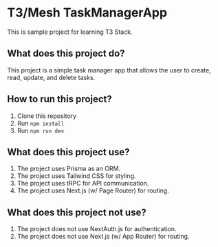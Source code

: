 # T3/Mesh TaskManagerApp

This is sample project for learning T3 Stack.

## What does this project do?
This project is a simple task manager app that allows the user to create, read, update, and delete tasks.

## How to run this project?
1. Clone this repository
2. Run `npm install`
3. Run `npm run dev`

## What does this project use?
1. The project uses Prisma as an ORM.
2. The project uses Tailwind CSS for styling.
3. The project uses tRPC for API communication.
4. The project uses Next.js (w/ Page Router) for routing.

## What does this project not use?
1. The project does not use NextAuth.js for authentication.
2. The project does not use Next.js (w/ App Router) for routing.
